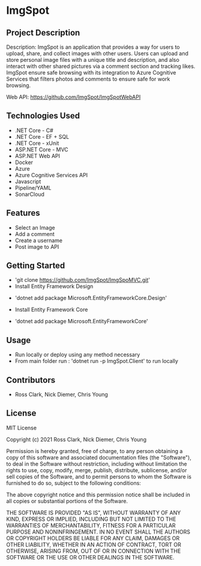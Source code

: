 # ImgSpot

## Project Description

Description:  ImgSpot is an application that provides a way for users to upload, share, and collect images with other 
users. Users can upload and store personal image files with a unique title and description, and also interact with other 
shared pictures via a comment section and tracking likes. ImgSpot ensure safe browsing with its integration to Azure Cognitive Services that 
filters photos and comments to ensure safe for work browsing.  

Web API: https://github.com/ImgSpot/ImgSpotWebAPI

## Technologies Used

+ .NET Core - C#
+ .NET Core - EF + SQL
+ .NET Core - xUnit
+ ASP.NET Core - MVC
+ ASP.NET Web API
+ Docker
+ Azure
+ Azure Cognitive Services API
+ Javascript
+ Pipeline/YAML
+ SonarCloud

## Features
+ Select an Image
+ Add a comment
+ Create a username
+ Post image to API

## Getting Started
+ 'git clone https://github.com/ImgSpot/ImgSpoMVC.git'
+ Install Entity Framework Design
- 'dotnet add package Microsoft.EntityFrameworkCore.Design'
+ Install Entity Framework Core
- 'dotnet add package Microsoft.EntityFrameworkCore'

## Usage
+ Run locally or deploy using any method necessary
+ From main folder run : 'dotnet run -p ImgSpot.Client' to run locally

## Contributors
+ Ross Clark, Nick Diemer, Chris Young

## License
MIT License

Copyright (c) 2021 Ross Clark, Nick Diemer, Chris Young

Permission is hereby granted, free of charge, to any person obtaining a copy
of this software and associated documentation files (the "Software"), to deal
in the Software without restriction, including without limitation the rights
to use, copy, modify, merge, publish, distribute, sublicense, and/or sell
copies of the Software, and to permit persons to whom the Software is
furnished to do so, subject to the following conditions:

The above copyright notice and this permission notice shall be included in all
copies or substantial portions of the Software.

THE SOFTWARE IS PROVIDED "AS IS", WITHOUT WARRANTY OF ANY KIND, EXPRESS OR
IMPLIED, INCLUDING BUT NOT LIMITED TO THE WARRANTIES OF MERCHANTABILITY,
FITNESS FOR A PARTICULAR PURPOSE AND NONINFRINGEMENT. IN NO EVENT SHALL THE
AUTHORS OR COPYRIGHT HOLDERS BE LIABLE FOR ANY CLAIM, DAMAGES OR OTHER
LIABILITY, WHETHER IN AN ACTION OF CONTRACT, TORT OR OTHERWISE, ARISING FROM,
OUT OF OR IN CONNECTION WITH THE SOFTWARE OR THE USE OR OTHER DEALINGS IN THE
SOFTWARE.
